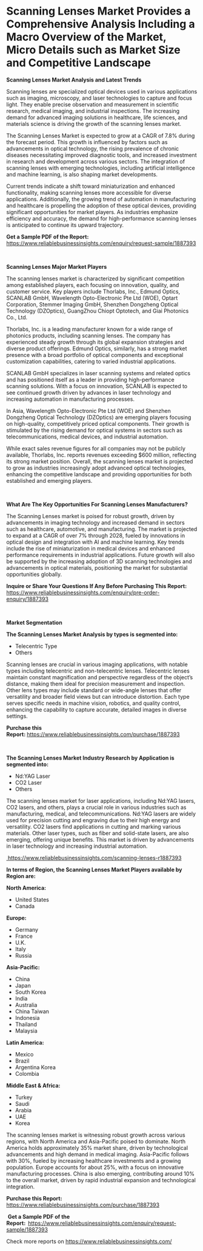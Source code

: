 <p><h1>Scanning Lenses Market Provides a Comprehensive Analysis Including a Macro Overview of the Market, Micro Details such as Market Size and Competitive Landscape</h1></p><p><strong>Scanning Lenses Market Analysis and Latest Trends</strong></p>
<p><p>Scanning lenses are specialized optical devices used in various applications such as imaging, microscopy, and laser technologies to capture and focus light. They enable precise observation and measurement in scientific research, medical imaging, and industrial inspections. The increasing demand for advanced imaging solutions in healthcare, life sciences, and materials science is driving the growth of the scanning lenses market.</p><p>The Scanning Lenses Market is expected to grow at a CAGR of 7.8% during the forecast period. This growth is influenced by factors such as advancements in optical technology, the rising prevalence of chronic diseases necessitating improved diagnostic tools, and increased investment in research and development across various sectors. The integration of scanning lenses with emerging technologies, including artificial intelligence and machine learning, is also shaping market developments. </p><p>Current trends indicate a shift toward miniaturization and enhanced functionality, making scanning lenses more accessible for diverse applications. Additionally, the growing trend of automation in manufacturing and healthcare is propelling the adoption of these optical devices, providing significant opportunities for market players. As industries emphasize efficiency and accuracy, the demand for high-performance scanning lenses is anticipated to continue its upward trajectory.</p></p>
<p><strong>Get a Sample PDF of the Report:&nbsp;</strong> <a href="https://www.reliablebusinessinsights.com/enquiry/request-sample/1887393?utm_campaign=2224&utm_medium=2&utm_source=Github&utm_content=ia&utm_term=11022025&utm_id=scanning-lenses">https://www.reliablebusinessinsights.com/enquiry/request-sample/1887393</a></p>
<p>&nbsp;</p>
<p><strong>Scanning Lenses Major Market Players</strong></p>
<p><p>The scanning lenses market is characterized by significant competition among established players, each focusing on innovation, quality, and customer service. Key players include Thorlabs, Inc., Edmund Optics, SCANLAB GmbH, Wavelength Opto-Electronic Pte Ltd (WOE), Optart Corporation, Stemmer Imaging GmbH, Shenzhen Dongzheng Optical Technology (DZOptics), GuangZhou Chiopt Optotech, and Giai Photonics Co., Ltd.</p><p>Thorlabs, Inc. is a leading manufacturer known for a wide range of photonics products, including scanning lenses. The company has experienced steady growth through its global expansion strategies and diverse product offerings. Edmund Optics, similarly, has a strong market presence with a broad portfolio of optical components and exceptional customization capabilities, catering to varied industrial applications.</p><p>SCANLAB GmbH specializes in laser scanning systems and related optics and has positioned itself as a leader in providing high-performance scanning solutions. With a focus on innovation, SCANLAB is expected to see continued growth driven by advances in laser technology and increasing automation in manufacturing processes.</p><p>In Asia, Wavelength Opto-Electronic Pte Ltd (WOE) and Shenzhen Dongzheng Optical Technology (DZOptics) are emerging players focusing on high-quality, competitively priced optical components. Their growth is stimulated by the rising demand for optical systems in sectors such as telecommunications, medical devices, and industrial automation.</p><p>While exact sales revenue figures for all companies may not be publicly available, Thorlabs, Inc. reports revenues exceeding $600 million, reflecting its strong market position. Overall, the scanning lenses market is projected to grow as industries increasingly adopt advanced optical technologies, enhancing the competitive landscape and providing opportunities for both established and emerging players.</p></p>
<p>&nbsp;</p>
<p><strong>What Are The Key Opportunities For Scanning Lenses Manufacturers?</strong></p>
<p><p>The Scanning Lenses market is poised for robust growth, driven by advancements in imaging technology and increased demand in sectors such as healthcare, automotive, and manufacturing. The market is projected to expand at a CAGR of over 7% through 2028, fueled by innovations in optical design and integration with AI and machine learning. Key trends include the rise of miniaturization in medical devices and enhanced performance requirements in industrial applications. Future growth will also be supported by the increasing adoption of 3D scanning technologies and advancements in optical materials, positioning the market for substantial opportunities globally.</p></p>
<p><strong>Inquire or Share Your Questions If Any Before Purchasing This Report:</strong> <a href="https://www.reliablebusinessinsights.com/enquiry/pre-order-enquiry/1887393?utm_campaign=2224&utm_medium=2&utm_source=Github&utm_content=ia&utm_term=11022025&utm_id=scanning-lenses">https://www.reliablebusinessinsights.com/enquiry/pre-order-enquiry/1887393</a></p>
<p>&nbsp;</p>
<p><strong>Market Segmentation</strong></p>
<p><strong>The Scanning Lenses Market Analysis by types is segmented into:</strong></p>
<p><ul><li>Telecentric Type</li><li>Others</li></ul></p>
<p><p>Scanning lenses are crucial in various imaging applications, with notable types including telecentric and non-telecentric lenses. Telecentric lenses maintain constant magnification and perspective regardless of the object’s distance, making them ideal for precision measurement and inspection. Other lens types may include standard or wide-angle lenses that offer versatility and broader field views but can introduce distortion. Each type serves specific needs in machine vision, robotics, and quality control, enhancing the capability to capture accurate, detailed images in diverse settings.</p></p>
<p><strong>Purchase this Report:&nbsp;</strong><a href="https://www.reliablebusinessinsights.com/purchase/1887393?utm_campaign=2224&utm_medium=2&utm_source=Github&utm_content=ia&utm_term=11022025&utm_id=scanning-lenses">https://www.reliablebusinessinsights.com/purchase/1887393</a></p>
<p>&nbsp;</p>
<p><strong>The Scanning Lenses Market Industry Research by Application is segmented into:</strong></p>
<p><ul><li>Nd:YAG Laser</li><li>CO2 Laser</li><li>Others</li></ul></p>
<p><p>The scanning lenses market for laser applications, including Nd:YAG lasers, CO2 lasers, and others, plays a crucial role in various industries such as manufacturing, medical, and telecommunications. Nd:YAG lasers are widely used for precision cutting and engraving due to their high energy and versatility. CO2 lasers find applications in cutting and marking various materials. Other laser types, such as fiber and solid-state lasers, are also emerging, offering unique benefits. This market is driven by advancements in laser technology and increasing industrial automation.</p></p>
<p><a href="https://www.reliablebusinessinsights.com/scanning-lenses-r1887393?utm_campaign=2224&utm_medium=2&utm_source=Github&utm_content=ia&utm_term=11022025&utm_id=scanning-lenses">&nbsp;https://www.reliablebusinessinsights.com/scanning-lenses-r1887393</a></p>
<p><strong>In terms of Region, the Scanning Lenses Market Players available by Region are:</strong></p>
<p>
    <p> <strong> North America: </strong>
        <ul>
            <li>United States</li>
            <li>Canada</li>
        </ul>
        </p> 
    <p> <strong> Europe: </strong>
        <ul>
            <li>Germany</li>
            <li>France</li>
            <li>U.K.</li>
            <li>Italy</li>
            <li>Russia</li>
        </ul>
        </p> 
    <p> <strong> Asia-Pacific: </strong>
        <ul>
            <li>China</li>
            <li>Japan</li>
            <li>South Korea</li>
            <li>India</li>
            <li>Australia</li>
            <li>China Taiwan</li>
            <li>Indonesia</li>
            <li>Thailand</li>
            <li>Malaysia</li>
        </ul>
        </p> 
    <p> <strong> Latin America: </strong>
        <ul>
            <li>Mexico</li>
            <li>Brazil</li>
            <li>Argentina Korea</li>
            <li>Colombia</li>
        </ul>
        </p> 
    <p> <strong> Middle East & Africa: </strong>
        <ul>
            <li>Turkey</li>
            <li>Saudi</li>
            <li>Arabia</li>
            <li>UAE</li>
            <li>Korea</li>
        </ul>
    </p>
    </p>
<p><p>The scanning lenses market is witnessing robust growth across various regions, with North America and Asia-Pacific poised to dominate. North America holds approximately 35% market share, driven by technological advancements and high demand in medical imaging. Asia-Pacific follows with 30%, fueled by increasing healthcare investments and a growing population. Europe accounts for about 25%, with a focus on innovative manufacturing processes. China is also emerging, contributing around 10% to the overall market, driven by rapid industrial expansion and technological integration.</p></p>
<p><strong>Purchase this Report: </strong><a href="https://www.reliablebusinessinsights.com/purchase/1887393?utm_campaign=2224&utm_medium=2&utm_source=Github&utm_content=ia&utm_term=11022025&utm_id=scanning-lenses">https://www.reliablebusinessinsights.com/purchase/1887393</a></p>
<p>&nbsp;<strong>Get a Sample PDF of the Report:&nbsp;&nbsp;</strong><a href="https://www.reliablebusinessinsights.com/enquiry/request-sample/1887393?utm_campaign=2224&utm_medium=2&utm_source=Github&utm_content=ia&utm_term=11022025&utm_id=scanning-lenses">https://www.reliablebusinessinsights.com/enquiry/request-sample/1887393</a></p>
<p><strong></strong></p>
<p>Check more reports on <a href="https://www.reliablebusinessinsights.com/?utm_campaign=2224&utm_medium=2&utm_source=Github&utm_content=ia&utm_term=11022025&utm_id=scanning-lenses">https://www.reliablebusinessinsights.com/</a></p>